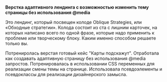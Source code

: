 **Верстка адаптивного лендинга с возможностью изменить тему страницы без использования @media**

Это лендинг, который посвещен колоде Oblique Strategies, или «Обходные стратегии». Колода состоит из ста с лишним карточек, на которых написано всего по одной фразе, которые надо применить к проблеме или творческому блоку. Каким именно способом решаете только вы.

Потрениролась верстая готовый кейс "Карты подскажут". Отработала как создавать адаптивную страницу без использования @media запростов. Потренировалась в использовании CSS переменных для реализации смены темы на странице. Использовала псевдоэлементы и псевдоклассы для реализации дизайнерского замысла.